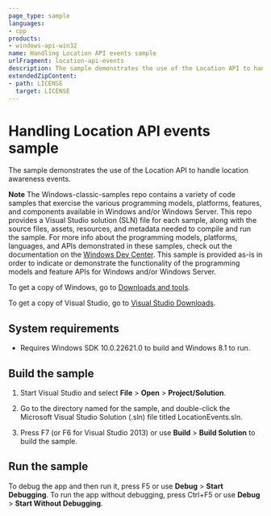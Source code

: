```yaml
---
page_type: sample
languages:
- cpp
products:
- windows-api-win32
name: Handling Location API events sample
urlFragment: location-api-events
description: The sample demonstrates the use of the Location API to handle location awareness events.
extendedZipContent:
- path: LICENSE
  target: LICENSE
---
```


# Handling Location API events sample

The sample demonstrates the use of the Location API to handle location awareness events.

**Note** The Windows-classic-samples repo contains a variety of code samples that exercise the various programming models, platforms, features, and components available in Windows and/or Windows Server. This repo provides a Visual Studio solution (SLN) file for each sample, along with the source files, assets, resources, and metadata needed to compile and run the sample. For more info about the programming models, platforms, languages, and APIs demonstrated in these samples, check out the documentation on the [Windows Dev Center](https://dev.windows.com). This sample is provided as-is in order to indicate or demonstrate the functionality of the programming models and feature APIs for Windows and/or Windows Server.

To get a copy of Windows, go to [Downloads and tools](http://go.microsoft.com/fwlink/p/?linkid=301696).

To get a copy of Visual Studio, go to [Visual Studio Downloads](http://go.microsoft.com/fwlink/p/?linkid=301697).

## System requirements

- Requires Windows SDK 10.0.22621.0 to build and Windows 8.1 to run.

## Build the sample

1. Start Visual Studio and select **File** \> **Open** \> **Project/Solution**.

2. Go to the directory named for the sample, and double-click the Microsoft Visual Studio Solution (.sln) file titled LocationEvents.sln.

3. Press F7 (or F6 for Visual Studio 2013) or use **Build** \> **Build Solution** to build the sample.

## Run the sample

To debug the app and then run it, press F5 or use **Debug** \> **Start Debugging**. To run the app without debugging, press Ctrl+F5 or use **Debug** \> **Start Without Debugging**.

